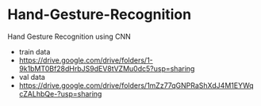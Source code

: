# Hand-Gesture-Recognition
Hand Gesture Recognition using CNN
- train data
- https://drive.google.com/drive/folders/1-9k1bMT0Bf28dHrbJS9dEV8tVZMu0dc5?usp=sharing
- val data
- https://drive.google.com/drive/folders/1mZz77qGNPRaShXdJ4M1EYWqcZALhbQe-?usp=sharing
